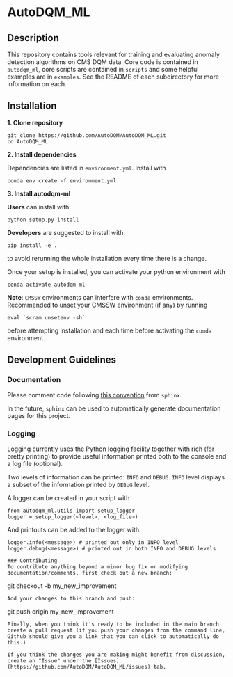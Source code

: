 # AutoDQM_ML

## Description
This repository contains tools relevant for training and evaluating anomaly detection algorithms on CMS DQM data.
Core code is contained in `autodqm_ml`, core scripts are contained in `scripts` and some helpful examples are in `examples`.
See the README of each subdirectory for more information on each.

## Installation
**1. Clone repository**
```
git clone https://github.com/AutoDQM/AutoDQM_ML.git 
cd AutoDQM_ML
```
**2. Install dependencies**

Dependencies are listed in ```environment.yml```. Install with
```
conda env create -f environment.yml
```

**3. Install autodqm-ml**

**Users** can install with:
```
python setup.py install
```
**Developers** are suggested to install with:
```
pip install -e .
```
to avoid rerunning the whole installation every time there is a change.

Once your setup is installed, you can activate your python environment with
```
conda activate autodqm-ml
```

**Note**: `CMSSW` environments can interfere with `conda` environments. Recommended to unset your CMSSW environment (if any) by running
```
eval `scram unsetenv -sh`
```
before attempting installation and each time before activating the `conda` environment.

## Development Guidelines

### Documentation
Please comment code following [this convention](https://sphinx-rtd-tutorial.readthedocs.io/en/latest/docstrings.html) from `sphinx`.

In the future, `sphinx` can be used to automatically generate documentation pages for this project.

### Logging
Logging currently uses the Python [logging facility](https://docs.python.org/3/library/logging.html) together with [rich](https://github.com/willmcgugan/rich) (for pretty printing) to provide useful information printed both to the console and a log file (optional).

Two levels of information can be printed: `INFO` and `DEBUG`. `INFO` level displays a subset of the information printed by `DEBUG` level.

A logger can be created in your script with
```
from autodqm_ml.utils import setup_logger
logger = setup_logger(<level>, <log_file>)
```
And printouts can be added to the logger with:
```
logger.info(<message>) # printed out only in INFO level
logger.debug(<message>) # printed out in both INFO and DEBUG levels

### Contributing
To contribute anything beyond a minor bug fix or modifying documentation/comments, first check out a new branch:
```
git checkout -b my_new_improvement
```
Add your changes to this branch and push:
```
git push origin my_new_improvement
```
Finally, when you think it's ready to be included in the main branch create a pull request (if you push your changes from the command line, Github should give you a link that you can click to automatically do this.) 

If you think the changes you are making might benefit from discussion, create an "Issue" under the [Issues](https://github.com/AutoDQM/AutoDQM_ML/issues) tab.
